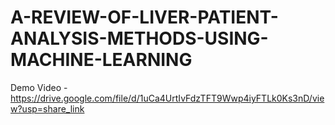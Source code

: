 # A-REVIEW-OF-LIVER-PATIENT-ANALYSIS-METHODS-USING-MACHINE-LEARNING
Demo Video - https://drive.google.com/file/d/1uCa4UrtIvFdzTFT9Wwp4iyFTLk0Ks3nD/view?usp=share_link
